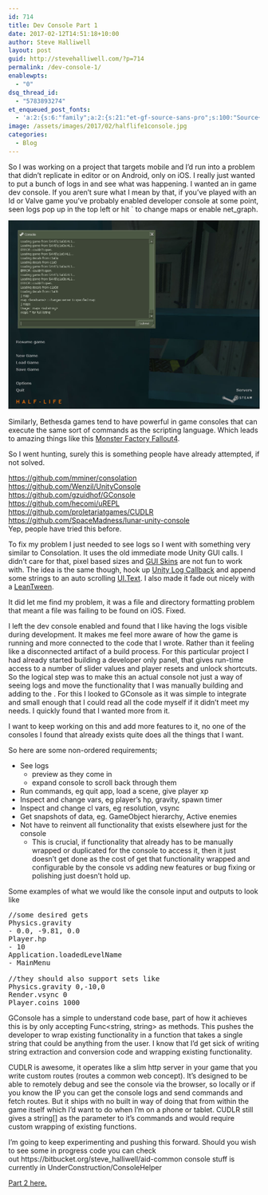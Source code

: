 ```yaml
---
id: 714
title: Dev Console Part 1
date: 2017-02-12T14:51:18+10:00
author: Steve Halliwell
layout: post
guid: http://stevehalliwell.com/?p=714
permalink: /dev-console-1/
enablewpts:
  - "0"
dsq_thread_id:
  - "5783893274"
et_enqueued_post_fonts:
  - 'a:2:{s:6:"family";a:2:{s:21:"et-gf-source-sans-pro";s:100:"Source+Sans+Pro:200,200italic,300,300italic,regular,italic,600,600italic,700,700italic,900,900italic";s:10:"et-gf-lato";s:75:"Lato:100,100italic,300,300italic,regular,italic,700,700italic,900,900italic";}s:6:"subset";a:7:{i:0;s:8:"cyrillic";i:1;s:5:"greek";i:2;s:10:"vietnamese";i:3;s:5:"latin";i:4;s:9:"greek-ext";i:5;s:9:"latin-ext";i:6;s:12:"cyrillic-ext";}}'
image: /assets/images/2017/02/halflife1console.jpg
categories:
  - Blog
---
```


<p>
  So I was working on a project that targets mobile and I&#8217;d run into a problem that didn&#8217;t replicate in editor or on Android, only on iOS. I really just wanted to put a bunch of logs in and see what was happening. I wanted an in game dev console. If you aren&#8217;t sure what I mean by that, if you&#8217;ve played with an Id or Valve game you&#8217;ve probably enabled developer console at some point, seen logs pop up in the top left or hit ` to change maps or enable net_graph.
</p>

![](/assets/images/2017/02/halflife1console.jpg)

<p>
  Similarly, Bethesda games tend to have powerful in game consoles that can execute the same sort of commands as the scripting language. Which leads to amazing things like this <a href="https://www.youtube.com/watch?v=_1jGnFt78H8">Monster Factory Fallout4</a>.
</p>

<p>
  So I went hunting, surely this is something people have already attempted, if not solved.
</p>

<p>
  <a href="https://github.com/mminer/consolation">https://github.com/mminer/consolation</a><br /> <a href="https://github.com/Wenzil/UnityConsole">https://github.com/Wenzil/UnityConsole</a><br /> <a href="https://github.com/gzuidhof/GConsole">https://github.com/gzuidhof/GConsole</a><br /> <a href="https://github.com/hecomi/uREPL">https://github.com/hecomi/uREPL</a><br /> <a href="https://github.com/proletariatgames/CUDLR">https://github.com/proletariatgames/CUDLR</a><br /> <a href="https://github.com/SpaceMadness/lunar-unity-console">https://github.com/SpaceMadness/lunar-unity-console</a><br /> Yep, people have tried this before.
</p>

<p>
  To fix my problem I just needed to see logs so I went with something very similar to Consolation. It uses the old immediate mode Unity GUI calls. I didn&#8217;t care for that, pixel based sizes and <a href="https://docs.unity3d.com/Manual/class-GUISkin.html">GUI Skins</a> are not fun to work with. The idea is the same though, hook up <a href="https://docs.unity3d.com/ScriptReference/Application.LogCallback.html">Unity Log Callback</a> and append some strings to an auto scrolling <a href="https://docs.unity3d.com/ScriptReference/UI.Text.html">UI.Text</a>. I also made it fade out nicely with a <a href="https://github.com/dentedpixel/LeanTween">LeanTween</a>.
</p>

<p>
  It did let me find my problem, it was a file and directory formatting problem that meant a file was failing to be found on iOS. Fixed.
</p>

<p>
  I left the dev console enabled and found that I like having the logs visible during development. It makes me feel more aware of how the game is running and more connected to the code that I wrote. Rather than it feeling like<strong> </strong>a disconnected artifact of a build process. For this particular project I had already started building a developer only panel, that gives run-time access to a number of slider values and player resets and unlock shortcuts. So the logical step was to make this an actual console not just a way of seeing logs and move the functionality that I was manually building and adding to the . For this I looked to GConsole as it was simple to integrate and small enough that I could read all the code myself if it didn&#8217;t meet my needs. I quickly found that I wanted more from it.
</p>

<p>
  I want to keep working on this and add more features to it, no one of the consoles I found that already exists quite does all the things that I want.
</p>

<p>
  So here are some non-ordered requirements;
</p>

<ul>
  <li>
    See logs <ul>
      <li>
        preview as they come in
      </li>
      <li>
        expand console to scroll back through them
      </li>
    </ul>
  </li>
  
  <li>
    Run commands, eg quit app, load a scene, give player xp
  </li>
  <li>
    Inspect and change vars, eg player&#8217;s hp, gravity, spawn timer
  </li>
  <li>
    Inspect and change cl vars, eg resolution, vsync
  </li>
  <li>
    Get snapshots of data, eg. GameObject hierarchy, Active enemies
  </li>
  <li>
    Not have to reinvent all functionality that exists elsewhere just for the console <ul>
      <li>
        This is crucial, if functionality that already has to be manually wrapped or duplicated for the console to access it, then it just doesn&#8217;t get done as the cost of get that functionality wrapped and configurable by the console vs adding new features or bug fixing or polishing just doesn&#8217;t hold up.
      </li>
    </ul>
  </li>
</ul>

<p>
  Some examples of what we would like the console input and outputs to look like
</p>

<pre class="">//some desired gets
Physics.gravity
- 0.0, -9.81, 0.0
Player.hp
- 10
Application.loadedLevelName
- MainMenu

//they should also support sets like
Physics.gravity 0,-10,0
Render.vsync 0
Player.coins 1000</pre>
          
<p>
  GConsole has a simple to understand code base, part of how it achieves this is by only accepting <span class="pl-en">Func</span><<span class="pl-k">string</span>, <span class="pl-k">string</span>> as methods. This pushes the developer to wrap existing functionality in a function that takes a single string that could be anything from the user. I know that I&#8217;d get sick of writing string extraction and conversion code and wrapping existing functionality.
</p>

<p>
  CUDLR is awesome, it operates like a slim http server in your game that you write custom routes (routes a common web concept). It&#8217;s designed to be able to remotely debug and see the console via the browser, so locally or if you know the IP you can get the console logs and send commands and fetch routes. But it ships with no built in way of doing that from within the game itself which I&#8217;d want to do when I&#8217;m on a phone or tablet. CUDLR still gives a string[] as the parameter to it&#8217;s commands and would require custom wrapping of existing functions.
</p>

<p>
  I&#8217;m going to keep experimenting and pushing this forward. Should you wish to see some in progress code you can check out https://bitbucket.org/steve_halliwell/aid-common console stuff is currently in UnderConstruction/ConsoleHelper
</p>

<p>
  <a href="http://stevehalliwell.com/dev-console-part-2/">Part 2 here.</a>
</p>